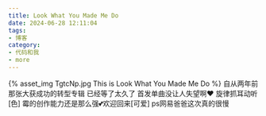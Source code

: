 ```yaml
---
title: Look What You Made Me Do
date: 2024-06-28 12:11:04
tags:
- 博客
category:
- 代码和我
- more
---
```

{% asset_img TgtcNp.jpg This is Look What You Made Me Do %}
自从两年前那张大获成功的转型专辑 已经等了太久了 首发单曲没让人失望啊❤️ 旋律抓耳动听[色] 霉的创作能力还是那么强💕欢迎回来[可爱] ps网易爸爸这次真的很慢